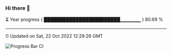 ### Hi there 👋

⏳ Year progress { ████████████████████████▁▁▁▁▁▁ } 80.69 %

---

⏰ Updated on Sat, 22 Oct 2022 12:29:26 GMT

![Progress Bar CI](https://github.com/liununu/liununu/workflows/Progress%20Bar%20CI/badge.svg)
